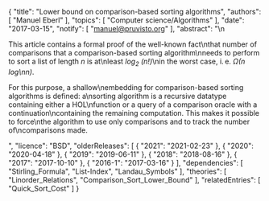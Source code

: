 {
    "title": "Lower bound on comparison-based sorting algorithms",
    "authors": [
        "Manuel Eberl"
    ],
    "topics": [
        "Computer science/Algorithms"
    ],
    "date": "2017-03-15",
    "notify": [
        "manuel@pruvisto.org"
    ],
    "abstract": "\n<p>This article contains a formal proof of the well-known fact\nthat number of comparisons that a comparison-based sorting algorithm\nneeds to perform to sort a list of length <em>n</em> is at\nleast <em>log<sub>2</sub>&nbsp;(n!)</em>\nin the worst case, i.&thinsp;e.&nbsp;<em>Ω(n log\nn)</em>.</p>  <p>For this purpose, a shallow\nembedding for comparison-based sorting algorithms is defined: a\nsorting algorithm is a recursive datatype containing either a HOL\nfunction or a query of a comparison oracle with a continuation\ncontaining the remaining computation. This makes it possible to force\nthe algorithm to use only comparisons and to track the number of\ncomparisons made.</p>",
    "licence": "BSD",
    "olderReleases": [
        {
            "2021": "2021-02-23"
        },
        {
            "2020": "2020-04-18"
        },
        {
            "2019": "2019-06-11"
        },
        {
            "2018": "2018-08-16"
        },
        {
            "2017": "2017-10-10"
        },
        {
            "2016-1": "2017-03-16"
        }
    ],
    "dependencies": [
        "Stirling_Formula",
        "List-Index",
        "Landau_Symbols"
    ],
    "theories": [
        "Linorder_Relations",
        "Comparison_Sort_Lower_Bound"
    ],
    "relatedEntries": [
        "Quick_Sort_Cost"
    ]
}